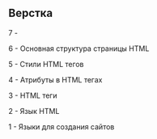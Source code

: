 ## Верстка

7 - 

6 - Основная структура страницы HTML

5 - Стили HTML тегов

4 - Атрибуты в HTML тегах

3 - HTML теги

2 - Язык HTML

1 - Языки для создания сайтов